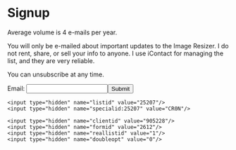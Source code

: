 
# Signup

Average volume is 4 e-mails per year. 

You will only be e-mailed about important updates to the Image Resizer. I do not rent, share, or sell your info to anyone. I use iContact for managing the list, and they are very reliable.

You can unsubscribe at any time.


<form method="post" action="https://app.icontact.com/icp/signup.php" name="icpsignup" id="icpsignup2612" accept-charset="UTF-8" onsubmit="return verifyRequired2612();" >
<input type="hidden" name="redirect" value="http://imageresizing.net/newsletter/thankyou" />
<input type="hidden" name="errorredirect" value="http://www.icontact.com/www/signup/error.html" />

Email: <input type="text" name="fields_email"/><input type="submit" name="Submit" value="Submit"/>

    <input type="hidden" name="listid" value="25207"/>
    <input type="hidden" name="specialid:25207" value="CR0N"/>

    <input type="hidden" name="clientid" value="905228"/>
    <input type="hidden" name="formid" value="2612"/>
    <input type="hidden" name="reallistid" value="1"/>
    <input type="hidden" name="doubleopt" value="0"/>
    
</form>
<script type="text/javascript">

var icpForm2612 = document.getElementById('icpsignup2612');

if (document.location.protocol === "https:")

	icpForm2612.action = "https://app.icontact.com/icp/signup.php";
function verifyRequired2612() {
  if (icpForm2612["fields_email"].value == "") {
    icpForm2612["fields_email"].focus();
    alert("The Email field is required.");
    return false;
  }


return true;
}
</script>

<p></p>
